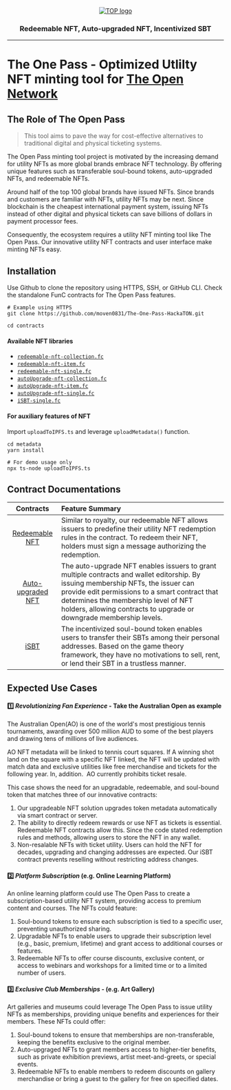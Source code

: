 <div align="center">
  <a href="https://ton.org">
    <picture>
      <source media="(prefers-color-scheme: dark)" srcset="https://ipfs.moralis.io:2053/ipfs/QmVEBZfuopskn43N36jz4CdNEkvvorRmQp2B4cyjkpMPTj/the_open_pass_dune.svg">
      <img alt="TOP logo" src="https://ipfs.moralis.io:2053/ipfs/QmVEBZfuopskn43N36jz4CdNEkvvorRmQp2B4cyjkpMPTj/the_open_pass_dune.svg">
    </picture>
  </a>
  <h3>Redeemable NFT, Auto-upgraded NFT, Incentivized SBT</h3>
  <hr/>
</div>

# The One Pass - Optimized Utlilty NFT minting tool for [The Open Network](https://ton.org)

## The Role of The Open Pass
> This tool aims to pave the way for cost-effective alternatives to traditional digital and physical ticketing systems.

The Open Pass minting tool project is motivated by the increasing demand for utility NFTs as more global brands embrace NFT technology. By offering unique features such as transferable soul-bound tokens, auto-upgraded NFTs, and redeemable NFTs.

Around half of the top 100 global brands have issued NFTs. Since brands and customers are familiar with NFTs, utility NFTs may be next. Since blockchain is the cheapest international payment system, issuing NFTs instead of other digital and physical tickets can save billions of dollars in payment processor fees.

Consequently, the ecosystem requires a utility NFT minting tool like The Open Pass. Our innovative utility NFT contracts and user interface make minting NFTs easy.

## Installation
Use Github to clone the repository using HTTPS, SSH, or GitHub CLI. Check the standalone FunC contracts for The Open Pass features.

```{bash}
# Example using HTTPS
git clone https://github.com/moven0831/The-One-Pass-HackaTON.git

cd contracts
```

#### Available NFT libraries

- [`redeemable-nft-collection.fc`](https://github.com/moven0831/The-One-Pass-HackaTON/blob/main/contracts/sources/redeemable-nft-collection.fc)
- [`redeemable-nft-item.fc`](https://github.com/moven0831/The-One-Pass-HackaTON/blob/main/contracts/sources/redeemable-nft-item.fc)
- [`redeemable-nft-single.fc`](https://github.com/moven0831/The-One-Pass-HackaTON/blob/main/contracts/sources/redeemable-nft-single.fc)
- [`autoUpgrade-nft-collection.fc`](https://github.com/moven0831/The-One-Pass-HackaTON/blob/main/contracts/sources/autoUpgrade-nft-collection.fc)
- [`autoUpgrade-nft-item.fc`](https://github.com/moven0831/The-One-Pass-HackaTON/blob/main/contracts/sources/autoUpgrade-nft-item.fc)
- [`autoUpgrade-nft-single.fc`](https://github.com/moven0831/The-One-Pass-HackaTON/blob/main/contracts/sources/autoUpgrade-nft-single.fc)
- [`iSBT-single.fc`](https://github.com/moven0831/The-One-Pass-HackaTON/blob/main/contracts/sources/iSBT-single.fc)

#### For auxiliary features of NFT
Import `uploadToIPFS.ts` and leverage `uploadMetadata()` function.

```{bash}
cd metadata
yarn install

# For demo usage only
npx ts-node uploadToIPFS.ts
```

## Contract Documentations
|     Contracts      | Feature Summary |
|:-----------------:|:------- |
|  [Redeemable NFT](https://github.com/moven0831/The-One-Pass-HackaTON/tree/main/documentation/redeemable-nft)   | Similar to royalty, our redeemable NFT allows issuers to predefine their utility NFT redemption rules in the contract. To redeem their NFT, holders must sign a message authorizing the redemption. |
| [Auto-upgraded NFT](https://github.com/moven0831/The-One-Pass-HackaTON/tree/main/documentation/autoUpgraded-nft) | The auto-upgrade NFT enables issuers to grant multiple contracts and wallet editorship. By issuing membership NFTs, the issuer can provide edit permissions to a smart contract that determines the membership level of NFT holders, allowing contracts to upgrade or downgrade membership levels. |
|       [iSBT](https://github.com/moven0831/The-One-Pass-HackaTON/tree/main/documentation/iSBT)        | The incentivized soul-bound token enables users to transfer their SBTs among their personal addresses. Based on the game theory framework, they have no motivations to sell, rent, or lend their SBT in a trustless manner. |

## Expected Use Cases

#### 1️⃣ ***Revolutionizing Fan Experience*** - Take the Australian Open as example
The Australian Open(AO) is one of the world's most prestigious tennis tournaments, awarding over 500 million AUD to some of the best players and drawing tens of millions of live audiences.

AO NFT metadata will be linked to tennis court squares. If A winning shot land on the square with a specific NFT linked, the NFT will be updated with match data and exclusive utilities like free merchandise and tickets for the following year. In, addition.  AO currently prohibits ticket resale.

This case shows the need for an upgradable, redeemable, and soul-bound token that matches three of our innovative contracts:

1. Our upgradeable NFT solution upgrades token metadata automatically via smart contract or server. 
2. The ability to directly redeem rewards or use NFT as tickets is essential. Redeemable NFT contracts allow this. Since the code stated redemption rules and methods, allowing users to store the NFT in any wallet.
3. Non-resalable NFTs with ticket utility. Users can hold the NFT for decades, upgrading and changing addresses are expected. Our iSBT contract prevents reselling without restricting address changes.

#### 2️⃣ ***Platform Subscription*** (e.g. Online Learning Platform)
An online learning platform could use The Open Pass to create a subscription-based utility NFT system, providing access to premium content and courses. The NFTs could feature:

1. Soul-bound tokens to ensure each subscription is tied to a specific user, preventing unauthorized sharing.
2. Upgradable NFTs to enable users to upgrade their subscription level (e.g., basic, premium, lifetime) and grant access to additional courses or features.
3. Redeemable NFTs to offer course discounts, exclusive content, or access to webinars and workshops for a limited time or to a limited number of users.

#### 3️⃣ ***Exclusive Club Memberships*** - (e.g. Art Gallery)
Art galleries and museums could leverage The Open Pass to issue utility NFTs as memberships, providing unique benefits and experiences for their members. These NFTs could offer:

1. Soul-bound tokens to ensure that memberships are non-transferable, keeping the benefits exclusive to the original member.
2. Auto-upgraged NFTs to grant members access to higher-tier benefits, such as private exhibition previews, artist meet-and-greets, or special events.
3. Redeemable NFTs to enable members to redeem discounts on gallery merchandise or bring a guest to the gallery for free on specified dates.